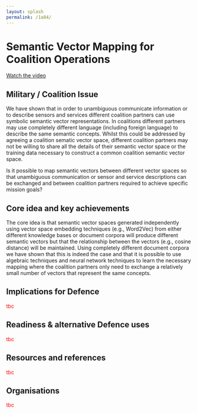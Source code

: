 ```yaml
---
layout: splash
permalink: /1a04/
---
```


# Semantic Vector Mapping for Coalition Operations

[Watch the video](https://ibm.box.com/s/zz68vq8gaif1uk3u2z97wjah30ym1eho)

## Military / Coalition Issue
We have shown that in order to unambiguous communicate information or to describe sensors and services different coalition partners can use symbolic semantic vector representations. In coalitions different partners may use completely different language (including foreign language) to describe the same semantic concepts. Whilst this could be addressed by agreeing a coalition sematic vector space, different coalition partners may not be willing to share all the details of their semantic vector space or the training data necessary to construct a common coalition semantic vector space. 

<!-- ![image info](/dais/achievements/images/test.png) -->

Is it possible to map semantic vectors between different vector spaces so that unambiguous communication or sensor and service descriptions can be exchanged and between coalition partners required to achieve specific mission goals?

## Core idea and key achievements
The core idea is that semantic vector spaces generated independently using vector space embedding techniques (e.g., Word2Vec) from either different knowledge bases or document corpora will produce different semantic vectors but that the relationship between the vectors (e.g., cosine distance) will be maintained. Using completely different document corpora we have shown that this is indeed the case and that it is possible to use algebraic techniques and neural network techniques to learn the necessary mapping where the coalition partners only need to exchange a relatively small number of vectors that represent the same concepts.

## Implications for Defence
<span style="color:red">tbc</span>

## Readiness & alternative Defence uses
<span style="color:red">tbc</span>

<!-- ![image info](/dais/achievements/images/1a02_figure1.jpg) -->

## Resources and references
<span style="color:red">tbc</span>

## Organisations
<span style="color:red">tbc</span>
